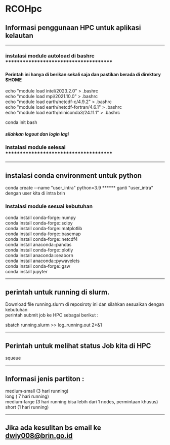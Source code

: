 # RCOHpc
## Informasi penggunaan HPC untuk aplikasi kelautan

*********************************************************************************************************************  
### instalasi module autoload di bashrc *************************************    
#### Perintah ini hanya di berikan sekali saja dan pastikan berada di direktory $HOME  

echo "module load intel/2023.2.0" > .bashrc  
echo "module load mpi/2021.10.0" > .bashrc  
echo "module load earth/netcdf-c/4.9.2" > .bashrc  
echo "module load earth/netcdf-fortran/4.6.1" > .bashrc  
echo "module load earth/miniconda3/24.11.1" > .bashrc

conda init bash  

##### silahkan logout dan login lagi
### instalasi module selesai *************************************   
*********************************************************************************************************************  

## instalasi conda environment untuk python

conda create --name "user_intra" python=3.9    ****** ganti "user_intra" dengan user kita di intra brin  

### Instalasi module sesuai kebutuhan

conda install conda-forge::numpy  
conda install conda-forge::scipy  
conda install conda-forge::matplotlib  
conda install conda-forge::basemap  
conda install conda-forge::netcdf4  
conda install anaconda::pandas  
conda install conda-forge::plotly  
conda install anaconda::seaborn  
conda install anaconda::pywavelets  
conda install conda-forge::gsw  
conda install jupyter  

*********************************************************************************************************************  

## perintah untuk running di slurm. 
Download file running.slurm di reposiroty ini dan silahkan sesuaikan dengan kebutuhan  
perintah submit job ke HPC sebagai berikut :  

sbatch running.slurm >> log_running.out 2>&1  

*********************************************************************************************************************  

## Perintah untuk melihat status Job kita di HPC
squeue   

*********************************************************************************************************************  

## Informasi jenis partiton :   
medium-small (3 hari running)  
long  ( 7 hari running)  
medium-large (3 hari running  bisa lebih dari 1 nodes, permintaan khusus)  
short (1 hari running)  

*********************************************************************************************************************  

## Jika ada kesulitan bs email ke dwiy008@brin.go.id


